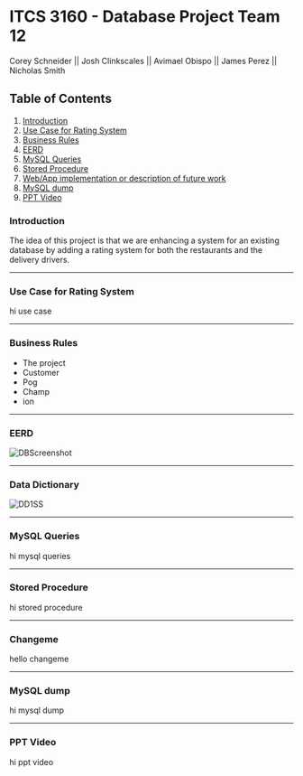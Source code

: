
# ITCS 3160 - Database Project Team 12
Corey Schneider || Josh Clinkscales || Avimael Obispo || James Perez || Nicholas Smith


## Table of Contents
1. [ Introduction ](#intro)  
2. [ Use Case for Rating System ](#use-case)
3. [ Business Rules](#business-rules)
4. [ EERD ](#eerd)
5. [ MySQL Queries](#mysql-queries)
6. [ Stored Procedure](#stored-procedure)
7. [ Web/App implementation or description of future work](#changeme)
8. [ MySQL dump ](#mysql-dump)
9. [ PPT Video ](#ppt)
  
<a name="intro"></a>  
### Introduction
The idea of this project is that we are enhancing a system for an existing database by adding a rating system for both the restaurants and the delivery drivers.

<hr>

<a name="use-case"></a>  
### Use Case for Rating System
hi use case

<hr>

<a name="business-rules"></a>  
### Business Rules
* The project 
* Customer
* Pog
* Champ
* ion

<hr>

<a name="eerd"></a>  
### EERD
![DBScreenshot](https://user-images.githubusercontent.com/57717125/99919416-56cacc80-2ceb-11eb-99d8-7b1d0f4f2cb6.png)


<hr>

<a name="DataDictionary"></a>  
### Data Dictionary
![DD1SS](https://user-images.githubusercontent.com/57717125/99921653-c8aa1280-2cf9-11eb-9b20-dfbc06cded2f.png)

<hr>

<a name="mysql-queries"></a>  
### MySQL Queries
hi mysql queries

<hr>

<a name="stored-procedure"></a>  
### Stored Procedure
hi stored procedure

<hr>

<a name="changeme"></a>  
### Changeme
hello changeme

<hr>

<a name="mysql-dump"></a>  
### MySQL dump
hi mysql dump

<hr>

<a name="ppt"></a>  
### PPT Video
hi ppt video
